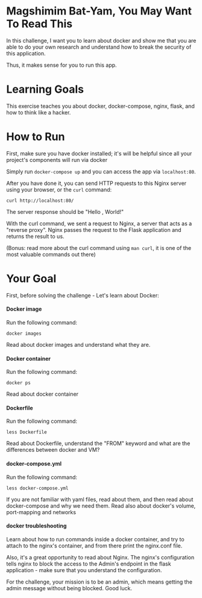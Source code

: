 # Magshimim Bat-Yam, You May Want To Read This

In this challenge, I want you to learn about docker and show me that you are able to do your own research and understand 
how to break the security of this application.

Thus, it makes sense for you to run this app.

# Learning Goals

This exercise teaches you about docker, docker-compose, nginx, flask, and how to think like a hacker.

# How to Run

First, make sure you have docker installed; it's will be helpful since all your project's components will run via docker

Simply run `docker-compose up` and you can access the app via `localhost:80`.

After you have done it, you can send HTTP requests to this Nginx server using your browser, or the `curl` command:

```
curl http://localhost:80/
```
The server response should be "Hello , World!"

With the curl command, we sent a request to Nginx, a server that acts as a "reverse proxy".
Nginx passes the request to the Flask application and returns the result to us.

(Bonus: read more about the curl command using `man curl`, it is one of the most valuable commands out there)

# Your Goal

First, before solving the challenge - Let's learn about Docker:

#### Docker image
Run the following command:

```
docker images
```

Read about docker images and understand what they are.

#### Docker container
Run the following command:

```
docker ps
```

Read about docker container

#### Dockerfile
Run the following command:

```
less Dockerfile
```

Read about Dockerfile, understand the "FROM" keyword
and what are the differences between docker and VM?

#### docker-compose.yml
Run the following command:

```
less docker-compose.yml
```

If you are not familiar with yaml files, read about them, and then read about docker-compose and why we need them. Read also about docker's volume, port-mapping and networks

#### docker troubleshooting

Learn about how to run commands inside a docker container, and try to attach to the nginx's container, and from there print the nginx.conf file. 

Also, it's a great opportunity to read about Nginx. The nginx's configuration tells nginx to block the access to the Admin's endpoint in the flask application - make sure that you understand the configuration. 

For the challenge, your mission is to be an admin, which means getting the admin message without being blocked. Good luck.
